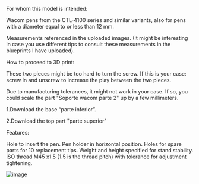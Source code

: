 For whom this model is intended:

Wacom pens from the CTL-4100 series and similar variants, also for pens with a diameter equal to or less than 12 mm.

Measurements referenced in the uploaded images. (It might be interesting in case you use different tips to consult these measurements in the blueprints I have uploaded).

How to proceed to 3D print:

These two pieces might be too hard to turn the screw.
If this is your case: screw in and unscrew to increase the play between the two pieces.

Due to manufacturing tolerances, it might not work in your case. If so, you could scale the part "Soporte wacom parte 2" up by a few millimeters.

1.Download the base “parte inferior”.

2.Download the top part "parte superior"

Features:

Hole to insert the pen.
Pen holder in horizontal position.
Holes for spare parts for 10 replacement tips.
Weight and height specified for stand stability.
ISO thread M45 x1.5 (1.5 is the thread pitch) with tolerance for adjustment tightening.

![image](https://github.com/user-attachments/assets/fb92781f-21d7-47fd-af87-b1666db8a01c)
